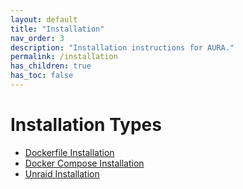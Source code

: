 ```yaml
---
layout: default
title: "Installation"
nav_order: 3
description: "Installation instructions for AURA."
permalink: /installation
has_children: true
has_toc: false
---
```


# Installation Types

-   [Dockerfile Installation](/AURA/installation/docker-file)
-   [Docker Compose Installation](/AURA/installation/docker-compose)
-   [Unraid Installation](/AURA/installation/unraid)
